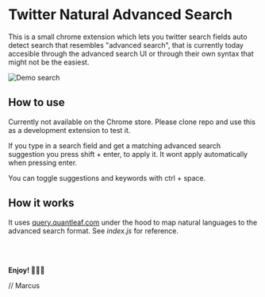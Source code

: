 # Twitter Natural Advanced Search
This is a small chrome extension which lets you twitter search fields auto detect search that resembles "advanced search", that is currently today accesible through the advanced search UI or through their own syntax that might not be the easiest.

![Demo search](/../master/screenshot.PNG?raw=true "from elonmusk about bitcoin between 2011-01-10 and today include links english")
 
## How to use
Currently not available on the Chrome store. Please clone repo and use this as a development extension to test it.

If you type in a search field and get a matching advanced search suggestion you press shift + enter, to apply it. It wont apply automatically when pressing enter.

You can toggle suggestions and keywords with ctrl + space.


## How it works
It uses [query.quantleaf.com](https://query.quantleaf.com) under the hood to map natural languages to the advanced search format. See *index.js* for reference. 

 
<br/>
<br/>

**Enjoy! 🏄🏼‍♀️**

// Marcus